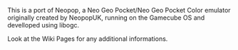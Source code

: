 This is a port of Neopop, a Neo Geo Pocket/Neo Geo Pocket Color emulator originally created by NeopopUK, running on the Gamecube OS and develloped using libogc.

Look at the Wiki Pages for any additional informations.